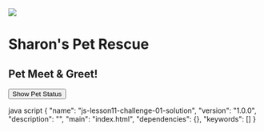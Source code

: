<!DOCTYPE html>
<html lang="en">
  <head>
    <meta charset="UTF-8" />
    <meta name="viewport" content="width=device-width, initial-scale=1.0" />
    <title>Pet Rescue Adoption Day</title>
    <link rel="preconnect" href="https://fonts.gstatic.com" />
    <link rel="preconnect" href="https://fonts.gstatic.com" />
    <link
      href="https://fonts.googleapis.com/css2?family=DM+Serif+Display&family=Open+Sans:wght@300;400;600&display=swap"
      rel="stylesheet"
    />
    <link
      rel="stylesheet"
      href="https://pro.fontawesome.com/releases/v5.10.0/css/all.css"
      integrity="sha384-AYmEC3Yw5cVb3ZcuHtOA93w35dYTsvhLPVnYs9eStHfGJvOvKxVfELGroGkvsg+p"
      crossorigin="anonymous"
    />
    <link rel="stylesheet" href="css/normalize.css" />
    <link rel="stylesheet" href="css/styles.css" />
    <script src="js/script.js" defer></script>
  </head>

  <body>
    <div class="container">
      <img class="ruby" src="img/ruby-cat.png" />
      <h1>
Sharon's Pet Rescue
      </h1>
      <div class="available">
        <h2>Pet Meet & Greet!</h2>
        <ul class="all-pets"></ul>
      </div>
      <button>Show Pet Status</button>
    </div>
  </body>
</html>

java script
{
  "name": "js-lesson11-challenge-01-solution",
  "version": "1.0.0",
  "description": "",
  "main": "index.html",
  "dependencies": {},
  "keywords": []
}


